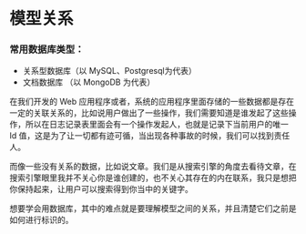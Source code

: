 # 模型关系

### 常用数据库类型：
* 关系型数据库（以 MySQL、Postgresql为代表）
* 文档数据库 （以 MongoDB 为代表）

在我们开发的 Web 应用程序或者，系统的应用程序里面存储的一些数据都是存在一定的关联关系的，比如说用户做出了一些操作，我们需要知道是谁发起了这些操作，所以在日志记录表里面会有一个操作发起人，也就是记录下当前用户的唯一 Id 值，这是为了让一切都有迹可循，当出现各种事故的时候，我们可以找到责任人。

而像一些没有关系的数据，比如说文章。我们是从搜索引擎的角度去看待文章，在搜索引擎眼里我并不关心你是谁创建的，也不关心其存在的内在联系，我只是想把你保持起来，让用户可以搜索得到你当中的关键字。

想要学会用数据库，其中的难点就是要理解模型之间的关系，并且清楚它们之前是如何进行标识的。

